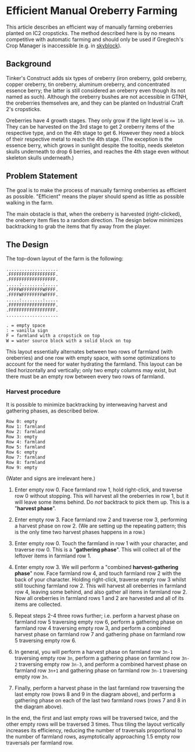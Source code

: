 Efficient Manual Oreberry Farming
=================================

This article describes an efficient way of manually farming oreberries planted on IC2 cropsticks.
The method described here is by no means competitive with automatic farming
and should only be used if Gregtech's Crop Manager is inaccessible
(e.g. in [skyblock](./garden-of-grind.md)).


Background
----------

Tinker's Construct adds six types of oreberry
(iron oreberry, gold oreberry, copper oreberry, tin oreberry, aluminum oreberry,
and concentrated essence berry;
the latter is still considered an oreberry even though its not named as such).
Although the oreberry bushes are not accessible in GTNH,
the oreberries themselves are,
and they can be planted on Industrial Craft 2's cropsticks.

Oreberries have 4 growth stages.
They only grow if the light level is `<= 10`.
They can be harvested on the 3rd stage to get 2 oreberry items of the respective type,
and on the 4th stage to get 6.
However they need a block of their respective metal to reach the 4th stage.
(The exception is the essence berry,
which grows in sunlight despite the tooltip,
needs skeleton skulls underneath to drop 6 berries,
and reaches the 4th stage even without skeleton skulls underneath.)


Problem Statement
-----------------

The goal is to make the process of manually farming oreberries as efficient as possible.
"Efficient" means the player should spend as little as possible walking in the farm.

The main obstacle is that,
when the oreberry is harvested (right-clicked),
the oreberry item flies to a random direction.
The design below minimizes backtracking to grab the items that fly away from the player.


The Design
----------

The top-down layout of the farm is the following:

    ....................
    .FFFFFFFFFFFFFFFFFF.
    .FFFFFFFFFFFFFFFFFF.
    .....:........:.....
    .FFFFWFFFFFFFFWFFFF.
    .FFFFWFFFFFFFFWFFFF.
    .....:........:.....
    .FFFFFFFFFFFFFFFFFF.
    .FFFFFFFFFFFFFFFFFF.
    ....................

    . = empty space
    : = vanilla sign
    F = farmland with a cropstick on top
    W = water source block with a solid block on top

This layout essentially alternates between two rows of farmland (with oreberries)
and one row with empty space,
with some optimizations to account for the need for water hydrating the farmland.
This layout can be tiled horizontally and vertically;
only two empty columns may exist,
but there must be an empty row between every two rows of farmland.

### Harvest procedure

It is possible to minimize backtracking by interweaving harvest and gathering phases,
as described below.

    Row 0: empty
    Row 1: farmland
    Row 2: farmland
    Row 3: empty
    Row 4: farmland
    Row 5: farmland
    Row 6: empty
    Row 7: farmland
    Row 8: farmland
    Row 9: empty

(Water and signs are irrelevant here.)

1. Enter empty row 0.
    Face farmland row 1,
    hold right-click, and traverse row 0 without stopping.
    This will harvest all the oreberries in row 1,
    but it will leave some items behind.
    Do _not_ backtrack to pick them up.
    This is a "**harvest phase**".

2. Enter empty row 3. Face farmland row 2 and traverse row 3,
    performing a harvest phase on row 2.
    (We are setting up the repeating pattern;
    this is the only time two harvest phases happens in a row.)

3. Enter empty row 0.
    Touch the farmland in row 1 with your character,
    and traverse row 0.
    This is a "**gathering phase**".
    This will collect all of the leftover items in farmland row 1.

4. Enter empty row 3.
    We will perform a "combined **harvest-gathering phase**" now.
    Face farmland row 4,
    and touch farmland row 2 with the back of your character.
    Holding right-click,
    traverse empty row 3 whilst still touching farmland row 2.
    This will harvest all oreberries in farmland row 4,
    leaving some behind,
    and also gather all items in farmland row 2.
    Now all oreberries in farmland rows 1 and 2 are harvested
    and all of its items are collected.

5. Repeat steps 2-4 three rows further;
    i.e. perform a harvest phase on farmland row 5 traversing empty row 6,
    perform a gathering phase on farmland row 4 traversing empty row 3,
    and perform a combined harvest phase on farmland row 7
    and gathering phase on farmland row 5 traversing empty row 6.

6. In general,
    you will perform a harvest phase on farmland row `3n-1` traversing empty row `3n`,
    perform a gathering phase on farmland row `3n-2` traversing empty row `3n-3`,
    and perform a combined harvest phase on farmland row `3n+1`
    and gathering phase on farmland row `3n-1` traversing empty row `3n`.

7. Finally,
    perform a harvest phase in the last farmland row traversing the last empty row
    (rows 8 and 9 in the diagram above),
    and perform a gathering phase on each of the last two farmland rows
    (rows 7 and 8 in the diagram above).

In the end,
the first and last empty rows will be traversed twice,
and the other empty rows will be traversed 3 times.
Thus tiling the layout vertically increases its efficiency,
reducing the number of traversals proportional to the number of farmland rows,
asymptotically approaching 1.5 empty row traversals per farmland row.
